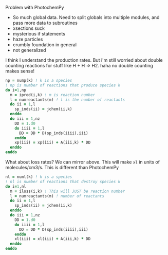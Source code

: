 
Problem with PhotochemPy
- So much global data. Need to split globals into multiple modules, and pass more data to subroutines
- xsections suck
- mysterious if statements
- haze particles
- crumbly foundation in general
- not generalized





I think I understand the production rates. But i'm still worried about double counting reactions for stuff like H + H => H2. haha no double counting makes sense!

```fortran
np = nump(k) ! k is a species
! np is number of reactions that produce species k
do i=1,np
  m = iprod(i,k) ! m is reaction number
  l = numreactants(m) ! l is the number of reactants
  do ii = 1,l
    sp_inds(ii) = jchem(ii,k)
  enddo
  do iii = 1,nz
    DD = 1.d0
    do iiii = 1,l
      DD = DD * D(sp_inds(iiii),iii)
    enddo
    xp(iii) = xp(iii) + A(iii,k) * DD
  enddo
enddo
```

What about loss rates? We can mirror above. This will make `xl` in units of molecules/cm3/s. This is different than PhotochemPy

```fortran
nl = numl(k) ! k is a species
! nl is number of reactions that destroy species k
do i=1,nl
  m = iloss(i,k) ! This will JUST be reaction number
  l = numreactants(m) ! number of reactants
  do ii = 1,l
    sp_inds(ii) = jchem(ii,k)
  enddo
  do iii = 1,nz
    DD = 1.d0
    do iiii = 1,l
      DD = DD * D(sp_inds(iiii),iii)
    enddo
    xl(iii) = xl(iii) + A(iii,k) * DD
  enddo
enddo
```

